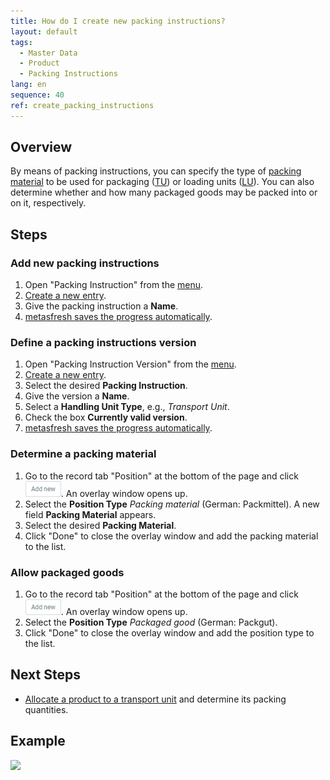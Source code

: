 ```yaml
---
title: How do I create new packing instructions?
layout: default
tags:
  - Master Data
  - Product
  - Packing Instructions
lang: en
sequence: 40
ref: create_packing_instructions
---
```


## Overview
By means of packing instructions, you can specify the type of [packing material](Set_up_packing_material) to be used for packaging ([TU](Handling_Unit_System)) or loading units ([LU](Handling_Unit_System)). You can also determine whether and how many packaged goods may be packed into or on it, respectively.

## Steps

### Add new packing instructions
1. Open "Packing Instruction" from the [menu](Menu).
1. [Create a new entry](New_Record_Window).
1. Give the packing instruction a **Name**.
1. [metasfresh saves the progress automatically](Saveindicator).

### Define a packing instructions version
1. Open "Packing Instruction Version" from the [menu](Menu).
1. [Create a new entry](New_Record_Window).
1. Select the desired **Packing Instruction**.
1. Give the version a **Name**.
1. Select a **Handling Unit Type**, e.g., *Transport Unit*.
1. Check the box **Currently valid version**.
1. [metasfresh saves the progress automatically](Saveindicator).

### Determine a packing material
1. Go to the record tab "Position" at the bottom of the page and click ![](assets/Add_New_Button.png). An overlay window opens up.
1. Select the **Position Type** *Packing material* (German: Packmittel). A new field **Packing Material** appears.
1. Select the desired **Packing Material**.
1. Click "Done" to close the overlay window and add the packing material to the list.

### Allow packaged goods
1. Go to the record tab "Position" at the bottom of the page and click ![](assets/Add_New_Button.png). An overlay window opens up.
1. Select the **Position Type** *Packaged good* (German: Packgut).
1. Click "Done" to close the overlay window and add the position type to the list.

## Next Steps
- [Allocate a product to a transport unit](CU-TU_Allocation) and determine its packing quantities.

## Example
![](assets/Create_packing_instructions.gif)
